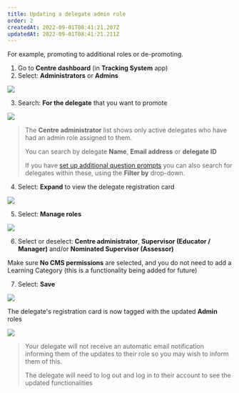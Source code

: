 ```yaml
---
title: Updating a delegate admin role
order: 2
createdAt: 2022-09-01T08:41:21.207Z
updatedAt: 2022-09-01T08:41:21.211Z
---
```

For example, promoting to additional roles or de-promoting.

1. Go to **Centre dashboard** (in **Tracking System** app) 
2. Select: **Administrators** or **Admins**​

![](/img/cm-5-08-Updating.jpg)

3. Search: **For the delegate** that you want to promote​

![](/img/cm-5-09-Updating.jpg)

> The **Centre administrator** list shows only active delegates who have had an admin role assigned to them.  ​
>
> You can search by delegate ​**Name**, **Email address** or **delegate ID​**
>
> If you have [set up additional question prompts](/user-guide/centremanager/02-centre-management/configuring-centre-details/managing-registration-prompts) you can also search for delegates within these, using the **Filter by** drop-down.​

4. Select: **Expand** to view the delegate registration card​

![](/img/cm-5-10-Updating.jpg)

5. Select: **Manage roles​**

![](/img/cm-5-11-Updating.jpg)

6. Select or deselect: **Centre administrator**, **Supervisor (Educator / Manager)** and/or **Nominated Supervisor (Assessor)**

Make sure **No CMS permissions** are selected, and you do not need to add a Learning Category (this is a functionality being added for future)​

7. Select: **Save**​

![](/img/cm-5-12-Updating.jpg)

The delegate's registration card is now tagged with the updated **Admin** roles ​

![](/img/cm-5-13-Updating.jpg)

> Your delegate will not receive an automatic email notification informing them of the updates to their role so you may wish to inform them of this. 
>
> The delegate will need to log out and log in to their account to see the updated functionalities​​